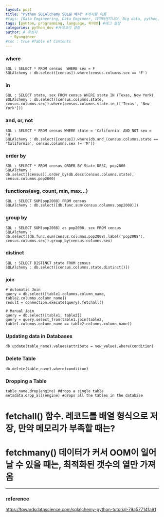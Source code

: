 ```yaml
---
layout: post
title: "Python SQLAlchemy SQL문 예시" #게시물 이름
#tags: [Data Engineering, Data Engineer, 데이터엔지니어, Big data, python, python3, ,sqlalchemy, ORM, ,dbapi, study] #태그 설정
tags: [pyhton, programming, language, 파이썬] #태그 설정
categories: python_dev #카테고리 설정
author: # 작성자
  - Byungineer
#toc : true #Table of Contents
---
```


### where
```
SQL : SELECT * FROM census  WHERE sex = F
SQLAlchemy : db.select([census]).where(census.columns.sex == 'F')
```

### in
```
SQL : SELECT state, sex FROM census WHERE state IN (Texas, New York)
SQLAlchemy : db.select([census.columns.state, census.columns.sex]).where(census.columns.state.in_(['Texas', 'New York']))
```

### and, or, not
```
SQL : SELECT * FROM census WHERE state = 'California' AND NOT sex = 'M'
SQLAlchemy : db.select([census]).where(db.and_(census.columns.state == 'California', census.columns.sex != 'M'))
```

### order by
```
SQL : SELECT * FROM census ORDER BY State DESC, pop2000
SQLAlchemy : db.select([census]).order_by(db.desc(census.columns.state), census.columns.pop2000)
```

### functions(avg, count, min, max…)
```
SQL : SELECT SUM(pop2008) FROM census
SQLAlchemy : db.select([db.func.sum(census.columns.pop2008)])
```

### group by
```
SQL : SELECT SUM(pop2008) as pop2008, sex FROM census
SQLAlchemy : db.select([db.func.sum(census.columns.pop2008).label('pop2008'), census.columns.sex]).group_by(census.columns.sex)
```

### distinct
```
SQL : SELECT DISTINCT state FROM census
SQLAlchemy : db.select([census.columns.state.distinct()])
```

### join
```
# Automatic Join
query = db.select([table1.columns.column_name, table2.columns.column_name])
result = connection.execute(query).fetchall()

# Manual Join
query = db.select([table1, table2])
query = query.select_from(table1.join(table2, table1.columns.column_name == table2.columns.column_name))
```

### Updating data in Databases
```
db.update(table_name).values(attribute = new_value).where(condition)
```

### Delete Table
```
db.delete(table_name).where(condition)
```

### Dropping a Table
```
table_name.drop(engine) #drops a single table
metadata.drop_all(engine) #drops all the tables in the database
```
# fetchall() 함수. 레코드를 배열 형식으로 저장, 만약 메모리가 부족할 때는?
# fetchmany() 데이터가 커서 OOM이 일어날 수 있을 때는, 최적화된 갯수의 열만 가져옴
---

### reference

https://towardsdatascience.com/sqlalchemy-python-tutorial-79a577141a91